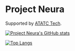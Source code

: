 # Project Neura

Supported by [ATATC Tech](https://github.com/ATATCTech).

[![Project Neura's GitHub stats](https://github-readme-stats.vercel.app/api?organization=ProjectNeura&show_icons=true&theme=dracula)](https://github.com/ProjectNeura/github-readme-stats)

[![Top Langs](https://github-readme-stats.vercel.app/api/top-langs/?organization=ProjectNeura&theme=dracula)](https://github.com/ProjectNeura/github-readme-stats)
